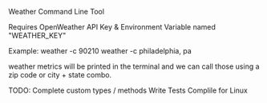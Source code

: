 Weather Command Line Tool

Requires OpenWeather API Key & Environment Variable named "WEATHER_KEY"

Example: 
weather -c 90210
weather -c philadelphia, pa

weather metrics will be printed in the terminal and we can call those using a zip code or city + state combo. 

TODO:
Complete custom types / methods
Write Tests
Complile for Linux